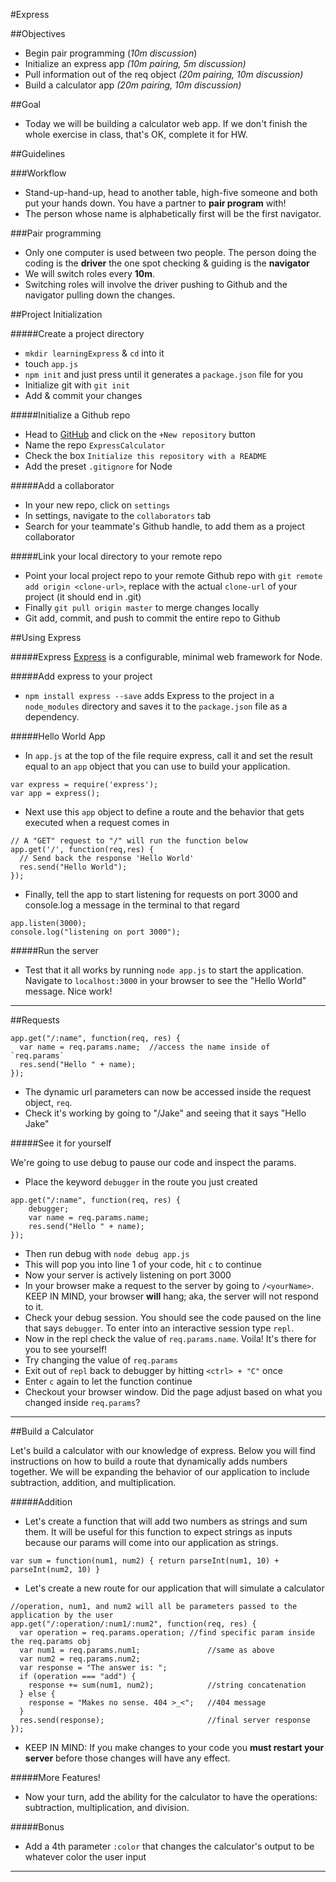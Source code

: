 #Express

##Objectives

* Begin pair programming (*10m discussion*)
* Initialize an express app *(10m pairing, 5m discussion)*
* Pull information out of the req object *(20m pairing, 10m discussion)*
* Build a calculator app *(20m pairing, 10m discussion)*

##Goal
* Today we will be building a calculator web app. If we don't finish the whole exercise in class, that's OK, complete it for HW.

##Guidelines

###Workflow

* Stand-up-hand-up, head to another table, high-five someone and both put your hands down. You have a partner to **pair program** with!
* The person whose name is alphabetically first will be the first navigator.

###Pair programming

* Only one computer is used between two people. The person doing the coding is the **driver** the one spot checking & guiding is the **navigator**
* We will switch roles every **10m**.
* Switching roles will involve the driver pushing to Github and the navigator pulling down the changes.
  

##Project Initialization

#####Create a project directory
* `mkdir learningExpress` & `cd` into it
* touch `app.js`
* `npm init` and just press <enter> until it generates a `package.json` file for you
* Initialize git with `git init`
* Add & commit your changes

#####Initialize a Github repo
* Head to [GitHub](http://www.github.com) and click on the `+New repository` button
* Name the repo `ExpressCalculator`
* Check the box `Initialize this repository with a README`
* Add the preset `.gitignore` for Node

#####Add a collaborator
* In your new repo, click on `settings`
* In settings, navigate to the `collaborators` tab
* Search for your teammate's Github handle, to add them as a project collaborator

#####Link your local directory to your remote repo
* Point your local project repo to your remote Github repo with `git remote add origin <clone-url>`, replace with the actual `clone-url` of your project (it should end in .git)
*  Finally `git pull origin master` to merge changes locally
*  Git add, commit, and push to commit the entire repo to Github

##Using Express

#####Express
[Express](http://expressjs.com/) is a configurable, minimal web framework for Node.

#####Add express to your project

* `npm install express --save` adds Express to the project in a `node_modules` directory and saves it to the `package.json` file as a dependency.

#####Hello World App

* In `app.js` at the top of the file require express, call it and set the result equal to an `app` object that you can use to build your application.

```
var express = require('express');
var app = express();
```

* Next use this `app` object to define a route and the behavior that gets executed when a request comes in

```
// A "GET" request to "/" will run the function below
app.get('/', function(req,res) {
  // Send back the response 'Hello World'
  res.send("Hello World");
});
```
* Finally, tell the app to start listening for requests on port 3000 and console.log a message in the terminal to that regard

```
app.listen(3000);
console.log("listening on port 3000");
```

#####Run the server

* Test that it all works by running `node app.js` to start the application. Navigate to `localhost:3000` in your browser to see the "Hello World" message. Nice work!

---

##Requests

```
app.get("/:name", function(req, res) {
  var name = req.params.name;  //access the name inside of `req.params`
  res.send("Hello " + name);
});
```
* The dynamic url parameters can now be accessed inside the request object, `req`.
* Check it's working by going to "/Jake" and seeing that it says "Hello Jake"

#####See it for yourself

We're going to use debug to pause our code and inspect the params.

* Place the keyword `debugger` in the route you just created

```
app.get("/:name", function(req, res) {
    debugger;
    var name = req.params.name;
    res.send("Hello " + name);
});
```

* Then run debug with `node debug app.js`
* This will pop you into line 1 of your code, hit `c` to continue
* Now your server is actively listening on port 3000
* In your browser make a request to the server by going to `/<yourName>`. KEEP IN MIND, your browser **will** hang; aka, the server will not respond to it. 
* Check your debug session. You should see the code paused on the line that says `debugger`. To enter into an interactive session type `repl`.
* Now in the repl check the value of `req.params.name`. Voila! It's there for you to see yourself!
* Try changing the value of `req.params`
* Exit out of `repl` back to debugger by hitting `<ctrl> + "C"` once
* Enter `c` again to let the function continue
* Checkout your browser window. Did the page adjust based on what you changed inside `req.params`?

---

##Build a Calculator

Let's build a calculator with our knowledge of express. Below you will find instructions on how to build a route that dynamically adds numbers together. We will be expanding the behavior of our application to include subtraction, addition, and multiplication.

#####Addition

* Let's create a function that will add two numbers as strings and sum them. It will be useful for this function to expect strings as inputs because our params will come into our application as strings.

```
var sum = function(num1, num2) { return parseInt(num1, 10) + parseInt(num2, 10) }
```


* Let's create a new route for our application that will simulate a calculator

```
//operation, num1, and num2 will all be parameters passed to the application by the user
app.get("/:operation/:num1/:num2", function(req, res) {
  var operation = req.params.operation;	//find specific param inside the req.params obj
  var num1 = req.params.num1;				//same as above
  var num2 = req.params.num2;
  var response = "The answer is: ";
  if (operation === "add") {
    response += sum(num1, num2);			//string concatenation
  } else {
    response = "Makes no sense. 404 >_<";	//404 message
  }
  res.send(response); 						//final server response
});
```

* KEEP IN MIND: If you make changes to your code you **must restart your server** before those changes will have any effect.

#####More Features!

* Now your turn, add the ability for the calculator to have the operations: subtraction, multiplication, and division.

#####Bonus

* Add a 4th parameter `:color` that changes the calculator's output to be whatever color the user input

---
